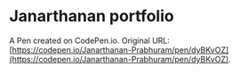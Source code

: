 # Janarthanan portfolio

A Pen created on CodePen.io. Original URL: [https://codepen.io/Janarthanan-Prabhuram/pen/dyBKvOZ](https://codepen.io/Janarthanan-Prabhuram/pen/dyBKvOZ).

